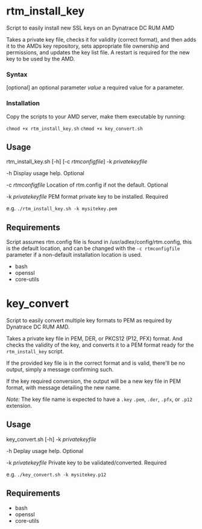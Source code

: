 # rtm_install_key
Script to easily install new SSL keys on an Dynatrace DC RUM AMD

Takes a private key file, checks it for validity (correct format), and then adds it to the AMDs key repository, sets appropriate file ownership and permissions, and updates the key list file.
A restart is required for the new key to be used by the AMD.


### Syntax
[optional]	an optional parameter
_value_		a required value for a parameter.


### Installation
Copy the scripts to your AMD server, make them executable by running:

`chmod +x rtm_install_key.sh`
`chmod +x key_convert.sh`


## Usage
rtm_install_key.sh [-h] [-c _rtmconfigfile_] -k _privatekeyfile_

-h Display usage help. Optional

-c _rtmconfigfile_ Location of rtm.config if not the default. Optional

-k _privatekeyfile_	PEM format private key to be installed. Required

e.g.
`./rtm_install_key.sh -k mysitekey.pem`




## Requirements
Script assumes rtm.config file is found in /usr/adlex/config/rtm.config, this is the default location, and can be changed with the `-c rtmconfigfile` parameter if a non-default installation location is used.

* bash
* openssl
* core-utils


# key_convert
Script to easily convert multiple key formats to PEM as required by Dynatrace DC RUM AMD.

Takes a private key file in PEM, DER, or PKCS12 (P12, PFX) format. And checks the validity of the key, and converts it to a PEM format ready for the `rtm_install_key` script.

If the provided key file is in the correct format and is valid, there'll be no output, simply a message confirming such.

If the key required conversion, the output will be a new key file in PEM format, with message detailing the new name.

*Note:* The key file name is expected to have a `.key` `.pem`, `.der`, `.pfx`, or `.p12` extension.


## Usage
key_convert.sh [-h] -k _privatekeyfile_

-h Deplay usage help. Optional

-k _privatekeyfile_ Private key to be validated/converted. Required

e.g.
`./key_convert.sh -k mysitekey.p12`


## Requirements

* bash
* openssl
* core-utils
 
